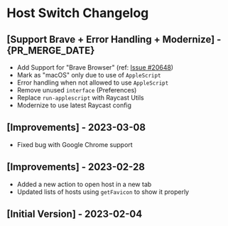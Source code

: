 # Host Switch Changelog

## [Support Brave + Error Handling + Modernize] - {PR_MERGE_DATE}

- Add Support for "Brave Browser" (ref: [Issue #20648](https://github.com/raycast/extensions/issues/20648))
- Mark as "macOS" only due to use of `AppleScript`
- Error handling when not allowed to use `AppleScript`
- Remove unused `interface` (Preferences)
- Replace `run-applescript` with Raycast Utils
- Modernize to use latest Raycast config

## [Improvements] - 2023-03-08

- Fixed bug with Google Chrome support

## [Improvements] - 2023-02-28

- Added a new action to open host in a new tab
- Updated lists of hosts using `getFavicon` to show it properly

## [Initial Version] - 2023-02-04
